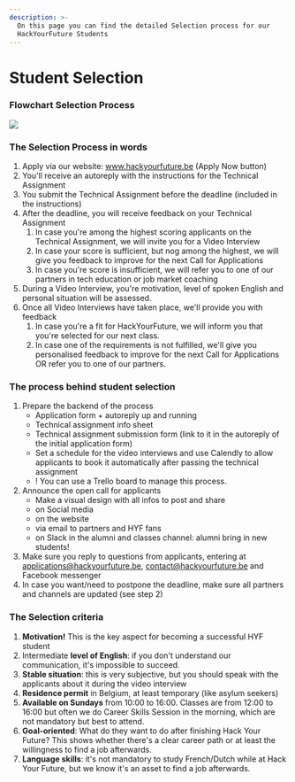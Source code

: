 ```yaml
---
description: >-
  On this page you can find the detailed Selection process for our
  HackYourFuture Students
---
```


# Student Selection

### Flowchart Selection Process

![](../.gitbook/assets/application-process-hackyourfuture-belgium-1-.png)

### The Selection Process in words

1. Apply via our website: www.hackyourfuture.be \(Apply Now button\)
2. You'll receive an autoreply with the instructions for the Technical Assignment
3. You submit the Technical Assignment before the deadline \(included in the instructions\)
4. After the deadline, you will receive feedback on your Technical Assignment
   1. In case you're among the highest scoring applicants on the Technical Assignment, we will invite you for a Video Interview
   2. In case your score is sufficient, but nog among the highest, we will give you feedback to improve for the next Call for Applications
   3. In case you're score is insufficient, we will refer you to one of our partners in tech education or job market coaching
5. During a Video Interview, you're motivation, level of spoken English and personal situation will be assessed.
6. Once all Video Interviews have taken place, we'll provide you with feedback
   1. In case you're a fit for HackYourFuture, we will inform you that you're selected for our next class.
   2. In case one of the requirements is not fulfilled, we'll give you personalised feedback to improve for the next Call for Applications OR refer you to one of our partners.

### The process behind student selection

1. Prepare the backend of the process
   * Application form + autoreply up and running
   * Technical assignment info sheet
   * Technical assignment submission form \(link to it in the autoreply of the initial application form\)
   * Set a schedule for the video interviews and use Calendly to allow applicants to book it automatically after passing the technical assignment
   * ! You can use a Trello board to manage this process.
2. Announce the open call for applicants
   * Make a visual design with all infos to post and share
   * on Social media
   * on the website
   * via email to partners and HYF fans
   * on Slack in the alumni and classes channel: alumni bring in new students!
3. Make sure you reply to questions from applicants, entering at applications@hackyourfuture.be, contact@hackyourfuture.be and Facebook messenger
4. In case you want/need to postpone the deadline, make sure all partners and channels are updated \(see step 2\)

### The Selection criteria

1. **Motivation!** This is the key aspect for becoming a successful HYF student
2. Intermediate **level of English**: if you don't understand our communication, it's impossible to succeed.
3. **Stable situation**: this is very subjective, but you should speak with the applicants about it during the video interview
4. **Residence permit** in Belgium, at least temporary \(like asylum seekers\)
5. **Available on Sundays** from 10:00 to 16:00. Classes are from 12:00 to 16:00 but often we do Career Skills Session in the morning, which are not mandatory but best to attend.
6. **Goal-oriented**: What do they want to do after finishing Hack Your Future? This shows whether there's a clear career path or at least the willingness to find a job afterwards.
7. **Language skills**: it's not mandatory to study French/Dutch while at Hack Your Future, but we know it's an asset to find a job afterwards.

